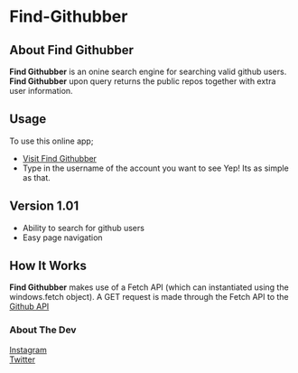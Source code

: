 # Find-Githubber
## About Find Githubber
**Find Githubber** is an onine search engine for searching valid github users. **Find Githubber** upon query returns the public repos together with extra user information.
<br>
## Usage
To use this online app;
- [Visit Find Githubber](https://hendrixgotcodes.github.io/Find-Githubber/)
- Type in the username of the account you want to see
Yep! Its as simple as that. 

## Version 1.01
- Ability to search for github users
- Easy page navigation

## How It Works
**Find Githubber** makes use of a Fetch API (which can instantiated using the windows.fetch object).
A GET request is made through the Fetch API to the [Github API](https://docs.github.com/en/rest/)

### About The Dev
[Instagram](https://www.instagram.com/nolimith3ndrix)
<br>
[Twitter](https://www.twitter.com/nolimith3ndrix)
